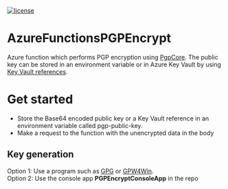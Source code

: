 [![license](https://img.shields.io/github/license/lfalck/AzureFunctionsPGPEncrypt.svg)]()
# AzureFunctionsPGPEncrypt

Azure function which performs PGP encryption using [PgpCore](https://github.com/mattosaurus/PgpCore). The public key can be stored in an environment variable or in Azure Key Vault by using [Key Vault references](https://docs.microsoft.com/en-us/azure/app-service/app-service-key-vault-references).

# Get started
* Store the Base64 encoded public key or a Key Vault reference in an environment variable called pgp-public-key.
* Make a request to the function with the unencrypted data in the body

## Key generation
Option 1: Use a program such as [GPG](https://gnupg.org/) or [GPW4Win](https://www.gpg4win.org/).  
Option 2: Use the console app **PGPEncryptConsoleApp** in the repo
